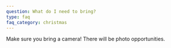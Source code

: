```yaml
---
question: What do I need to bring?
type: faq
faq_category: christmas
---
```

Make sure you bring a camera! There will be photo opportunities.